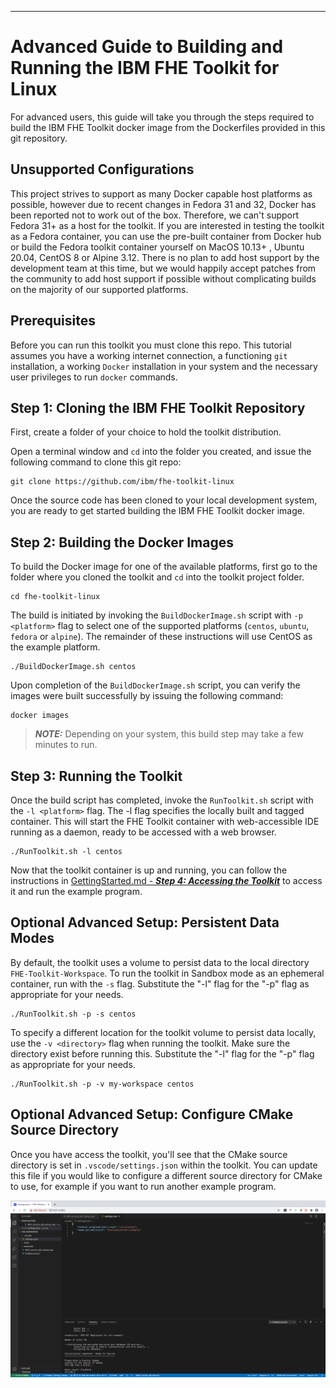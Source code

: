 ----
# Advanced Guide to Building and Running the IBM FHE Toolkit for Linux

For advanced users, this guide will take you through the steps required
to build the IBM FHE Toolkit docker image from the Dockerfiles provided 
in this git repository.

## Unsupported Configurations

This project strives to support as many Docker capable host platforms as possible, however due to recent changes in Fedora 31 and 32, Docker has been reported not to work out of the box. Therefore, we can't support Fedora 31+ as a host for the toolkit. If you are interested in testing the toolkit as a Fedora container, you can use the pre-built container from Docker hub or build the Fedora toolkit container yourself on MacOS 10.13+ , Ubuntu 20.04, CentOS 8 or Alpine 3.12. There is no plan to add host support by the development team at this time, but we would happily accept patches from the community to add host support if possible without complicating builds on the majority of our supported platforms.

## Prerequisites

Before you can run this toolkit you must clone this repo. This tutorial 
assumes you have a working internet connection, a functioning `git` 
installation, a working `Docker` installation in your system and the 
necessary user privileges to run `docker` commands.

## Step 1: Cloning the IBM FHE Toolkit Repository

First, create a folder of your choice to hold the toolkit distribution.

Open a terminal window and `cd` into the folder you created, and issue 
the following command to clone this git repo:

```
git clone https://github.com/ibm/fhe-toolkit-linux
```

Once the source code has been cloned to your local development system,
you are ready to get started building the IBM FHE Toolkit docker image.

## Step 2: Building the Docker Images

To build the Docker image for one of the available platforms, first go to the folder where you cloned the 
toolkit and `cd` into the toolkit project folder. 

```
cd fhe-toolkit-linux
```

The build is initiated by invoking the `BuildDockerImage.sh` script with `-p <platform>` flag to select one of the supported platforms (`centos`, `ubuntu`, `fedora` or `alpine`). The remainder of these instructions will use CentOS as the example platform.

```
./BuildDockerImage.sh centos
```
Upon completion of the `BuildDockerImage.sh` script, you can verify the images were built successfully by issuing the following command:

```
docker images
```

> **_NOTE:_** Depending on your system, this build step may take a few minutes to run.

## Step 3: Running the Toolkit

Once the build script has completed, invoke the `RunToolkit.sh` script with the `-l <platform>` flag. The -l flag specifies the locally built and tagged container. This will start the FHE Toolkit container with web-accessible IDE running as a daemon, ready to be accessed with a web browser.

```
./RunToolkit.sh -l centos
```

Now that the toolkit container is up and running, you can follow the instructions in [GettingStarted.md -  ***_Step 4: Accessing the Toolkit_***](GettingStarted.md#step-4-accessing-the-toolkit) to access it and run the example program. 


## Optional Advanced Setup: Persistent Data Modes

By default, the toolkit uses a volume to persist data to the local directory `FHE-Toolkit-Workspace`. To run the toolkit in Sandbox mode as an ephemeral container, run with the `-s` flag. Substitute the "-l" flag for the "-p" flag as appropriate for your needs. 

```
./RunToolkit.sh -p -s centos
```

To specify a different location for the toolkit volume to persist data locally, use the `-v <directory>` flag when running the toolkit. Make sure the directory exist before running this. Substitute the "-l" flag for the "-p" flag as appropriate for your needs. 

```
./RunToolkit.sh -p -v my-workspace centos
```

## Optional Advanced Setup: Configure CMake Source Directory
Once you have access the toolkit, you'll see that the CMake source directory is set in `.vscode/settings.json` within the toolkit. You can update this file if you would like to configure a different source directory for CMake to use, for example if you want to run another example program.

![Step four image](/Documentation/Images/Advanced_1.png?raw=true "Configure IDE")
